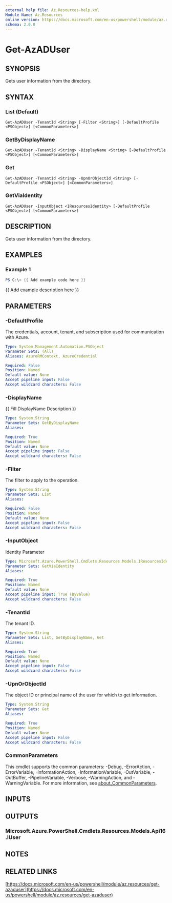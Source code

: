 ```yaml
---
external help file: Az.Resources-help.xml
Module Name: Az.Resources
online version: https://docs.microsoft.com/en-us/powershell/module/az.resources/get-azaduser
schema: 2.0.0
---
```


# Get-AzADUser

## SYNOPSIS
Gets user information from the directory.

## SYNTAX

### List (Default)
```
Get-AzADUser -TenantId <String> [-Filter <String>] [-DefaultProfile <PSObject>] [<CommonParameters>]
```

### GetByDisplayName
```
Get-AzADUser -TenantId <String> -DisplayName <String> [-DefaultProfile <PSObject>] [<CommonParameters>]
```

### Get
```
Get-AzADUser -TenantId <String> -UpnOrObjectId <String> [-DefaultProfile <PSObject>] [<CommonParameters>]
```

### GetViaIdentity
```
Get-AzADUser -InputObject <IResourcesIdentity> [-DefaultProfile <PSObject>] [<CommonParameters>]
```

## DESCRIPTION
Gets user information from the directory.

## EXAMPLES

### Example 1
```powershell
PS C:\> {{ Add example code here }}
```

{{ Add example description here }}

## PARAMETERS

### -DefaultProfile
The credentials, account, tenant, and subscription used for communication with Azure.

```yaml
Type: System.Management.Automation.PSObject
Parameter Sets: (All)
Aliases: AzureRMContext, AzureCredential

Required: False
Position: Named
Default value: None
Accept pipeline input: False
Accept wildcard characters: False
```

### -DisplayName
{{ Fill DisplayName Description }}

```yaml
Type: System.String
Parameter Sets: GetByDisplayName
Aliases:

Required: True
Position: Named
Default value: None
Accept pipeline input: False
Accept wildcard characters: False
```

### -Filter
The filter to apply to the operation.

```yaml
Type: System.String
Parameter Sets: List
Aliases:

Required: False
Position: Named
Default value: None
Accept pipeline input: False
Accept wildcard characters: False
```

### -InputObject
Identity Parameter

```yaml
Type: Microsoft.Azure.PowerShell.Cmdlets.Resources.Models.IResourcesIdentity
Parameter Sets: GetViaIdentity
Aliases:

Required: True
Position: Named
Default value: None
Accept pipeline input: True (ByValue)
Accept wildcard characters: False
```

### -TenantId
The tenant ID.

```yaml
Type: System.String
Parameter Sets: List, GetByDisplayName, Get
Aliases:

Required: True
Position: Named
Default value: None
Accept pipeline input: False
Accept wildcard characters: False
```

### -UpnOrObjectId
The object ID or principal name of the user for which to get information.

```yaml
Type: System.String
Parameter Sets: Get
Aliases:

Required: True
Position: Named
Default value: None
Accept pipeline input: False
Accept wildcard characters: False
```

### CommonParameters
This cmdlet supports the common parameters: -Debug, -ErrorAction, -ErrorVariable, -InformationAction, -InformationVariable, -OutVariable, -OutBuffer, -PipelineVariable, -Verbose, -WarningAction, and -WarningVariable. For more information, see [about_CommonParameters](http://go.microsoft.com/fwlink/?LinkID=113216).

## INPUTS

## OUTPUTS

### Microsoft.Azure.PowerShell.Cmdlets.Resources.Models.Api16.IUser
## NOTES

## RELATED LINKS

[https://docs.microsoft.com/en-us/powershell/module/az.resources/get-azaduser](https://docs.microsoft.com/en-us/powershell/module/az.resources/get-azaduser)

